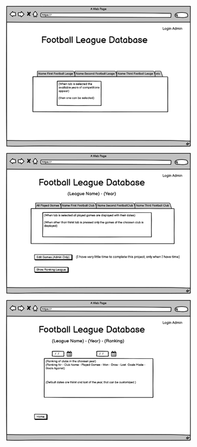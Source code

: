![front page](https://github.com/Kriz-hub/Football_League_Database/blob/main/wireframes/page1.png)

![fpage2](https://github.com/Kriz-hub/Football_League_Database/blob/main/wireframes/page2.png)

![page3](https://github.com/Kriz-hub/Football_League_Database/blob/main/wireframes/page3.png)


